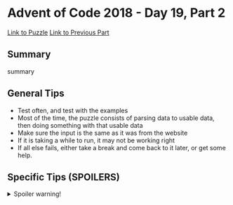 # Advent of Code 2018 - Day 19, Part 2

[Link to Puzzle](https://adventofcode.com/2018/day/19#part2)
[Link to Previous Part](https://github.com/CodingAP/unofficial-aoc-syllabus/blob/main/years/2018/day19/part1.md)

## Summary
summary

## General Tips
- Test often, and test with the examples
- Most of the time, the puzzle consists of parsing data to usable data, then doing something with that usable data
- Make sure the input is the same as it was from the website
- If it is taking a while to run, it may not be working right
- If all else fails, either take a break and come back to it later, or get some help.

## Specific Tips (SPOILERS)
<details> <summary>Spoiler warning!</summary>

specific tips

</details>